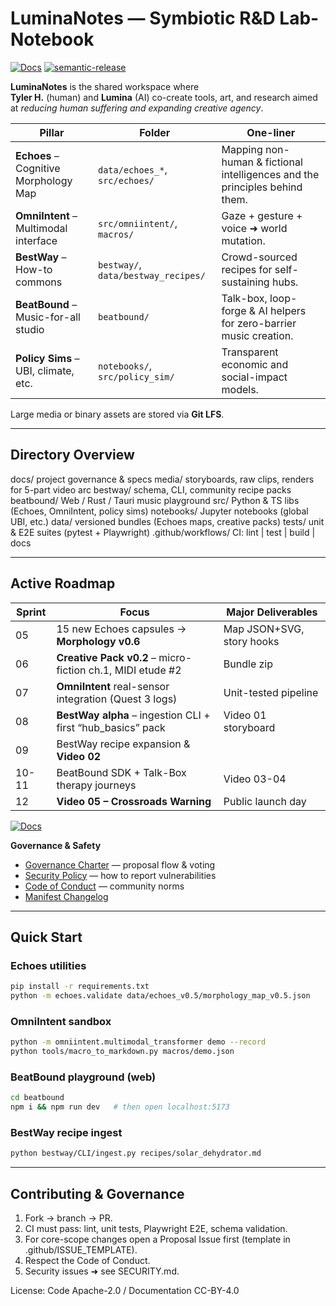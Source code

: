 # LuminaNotes — Symbiotic R&D Lab-Notebook
[![Docs](https://img.shields.io/badge/docs-gh--pages-blue)](https://tylerhk.github.io/LuminaNotes)
[![semantic-release](https://img.shields.io/badge/release-automated-brightgreen?logo=semantic-release)](https://github.com/TylerHK/LuminaNotes/releases)

**LuminaNotes** is the shared workspace where  
**Tyler H.** (human) and **Lumina** (AI) co-create tools, art, and research aimed at *reducing human suffering and expanding creative agency*.

| Pillar | Folder | One-liner |
|--------|--------|-----------|
| **Echoes** – Cognitive Morphology Map | `data/echoes_*`, `src/echoes/` | Mapping non-human & fictional intelligences and the principles behind them. |
| **OmniIntent** – Multimodal interface | `src/omniintent/`, `macros/` | Gaze + gesture + voice ➜ world mutation. |
| **BestWay** – How-to commons | `bestway/`, `data/bestway_recipes/` | Crowd-sourced recipes for self-sustaining hubs. |
| **BeatBound** – Music-for-all studio | `beatbound/` | Talk-box, loop-forge & AI helpers for zero-barrier music creation. |
| **Policy Sims** – UBI, climate, etc. | `notebooks/`, `src/policy_sim/` | Transparent economic and social-impact models. |

Large media or binary assets are stored via **Git LFS**.

---

## Directory Overview

docs/                 project governance & specs
media/                storyboards, raw clips, renders for 5-part video arc
bestway/              schema, CLI, community recipe packs
beatbound/            Web / Rust / Tauri music playground
src/                  Python & TS libs (Echoes, OmniIntent, policy sims)
notebooks/            Jupyter notebooks (global UBI, etc.)
data/                 versioned bundles (Echoes maps, creative packs)
tests/                unit & E2E suites (pytest + Playwright)
.github/workflows/    CI: lint | test | build | docs

---

## Active Roadmap

| Sprint | Focus | Major Deliverables |
|--------|-------|--------------------|
| 05 | 15 new Echoes capsules → **Morphology v0.6** | Map JSON+SVG, story hooks |
| 06 | **Creative Pack v0.2** – micro-fiction ch.1, MIDI etude #2 | Bundle zip |
| 07 | **OmniIntent** real-sensor integration (Quest 3 logs) | Unit-tested pipeline |
| 08 | **BestWay alpha** – ingestion CLI + first “hub_basics” pack | Video 01 storyboard |
| 09 | BestWay recipe expansion & **Video 02** | |
| 10-11 | BeatBound SDK + Talk-Box therapy journeys | Video 03-04 |
| 12 | **Video 05 – Crossroads Warning** | Public launch day |

[![Docs](https://img.shields.io/badge/docs-gh--pages-blue)](https://tylerhk.github.io/LuminaNotes)

**Governance & Safety**
* [Governance Charter](docs/governance_charter.md) — proposal flow & voting
* [Security Policy](SECURITY.md) — how to report vulnerabilities
* [Code of Conduct](CODE_OF_CONDUCT.md) — community norms
* [Manifest Changelog](docs/manifest_changelog.md)

---

## Quick Start

### Echoes utilities
```bash
pip install -r requirements.txt
python -m echoes.validate data/echoes_v0.5/morphology_map_v0.5.json
```

### OmniIntent sandbox
```bash
python -m omniintent.multimodal_transformer demo --record
python tools/macro_to_markdown.py macros/demo.json
```

### BeatBound playground (web)
```bash
cd beatbound
npm i && npm run dev   # then open localhost:5173
```

### BestWay recipe ingest
```bash
python bestway/CLI/ingest.py recipes/solar_dehydrator.md
```

---

## Contributing & Governance
1. Fork → branch → PR.
2. CI must pass: lint, unit tests, Playwright E2E, schema validation.
3. For core-scope changes open a Proposal Issue first (template in .github/ISSUE_TEMPLATE).
4. Respect the Code of Conduct.
5. Security issues ➜ see SECURITY.md.

License: Code Apache-2.0 / Documentation CC-BY-4.0
